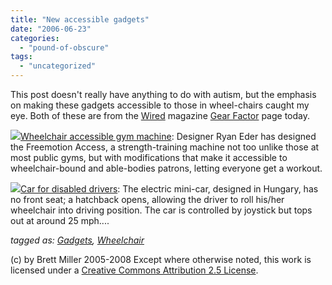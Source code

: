 ```yaml
---
title: "New accessible gadgets"
date: "2006-06-23"
categories: 
  - "pound-of-obscure"
tags: 
  - "uncategorized"
---
```


This post doesn't really have anything to do with autism, but the emphasis on making these gadgets accessible to those in wheel-chairs caught my eye. Both of these are from the [Wired](http://www.wired.com) magazine [Gear Factor](http://blog.wired.com/gadgets/#1508492) page today.  
  
[![](images/access.jpg)](http://blog.wired.com/gadgets/access.jpg)[Wheelchair accessible gym machine](http://blog.wired.com/gadgets/index.blog?entry_id=1508492): Designer Ryan Eder has designed the Freemotion Access, a strength-training machine not too unlike those at most public gyms, but with modifications that make it accessible to wheelchair-bound and able-bodies patrons, letting everyone get a workout.  
  
  
  
[![](images/kengaru.jpg)](http://blog.wired.com/gadgets/kengaru.jpg)[Car for disabled drivers](http://blog.wired.com/gadgets/index.blog?entry_id=1505237): The electric mini-car, designed in Hungary, has no front seat; a hatchback opens, allowing the driver to roll his/her wheelchair into driving position. The car is controlled by joystick but tops out at around 25 mph....  
  
  
_tagged as: [Gadgets](http://technorati.com/tag/gadgets), [Wheelchair](http://technorati.com/tag/wheelchair)_

(c) by Brett Miller 2005-2008 Except where otherwise noted, this work is licensed under a [Creative Commons Attribution 2.5 License](http://creativecommons.org/licenses/by/2.5/).
